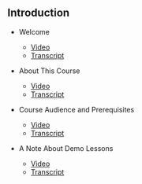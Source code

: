 ## Introduction

- Welcome
    - [Video](https://drive.google.com/file/d/1CeNUiCLPaRbW8CqyM9iUWTHYfXVj9mA2/view)
    - [Transcript](1.welcome.md)

- About This Course
    - [Video](https://drive.google.com/file/d/1J2HI8yFex2CB2mzkFU_M4e-OTipswQud/view)
    - [Transcript](2.about_this_course.md)

- Course Audience and Prerequisites
    - [Video](https://drive.google.com/file/d/1te6DQckxqwbO05f-RLUvACBA9C7TnyP5/view)
    - [Transcript](3.course_audience_and_prerequisites.md)

- A Note About Demo Lessons
    - [Video](https://drive.google.com/file/d/1Ht-tj2jqoNnqqg-S-dI7BuwRO_p_k7XC/view)
    - [Transcript](4.a_note_about_demo_lessons.md)
